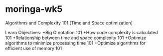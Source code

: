 # moringa-wk5
Algorithms and Complexity 101 [Time and Space optimization]

Learn Objectives:
+Big O notation 101
+How code complexity is calculated 101
+Relationship between time and space complexity 101
+Optimize algorithms to minimize processing time 101
+Optimize algorithms for efficient use of memory 101
